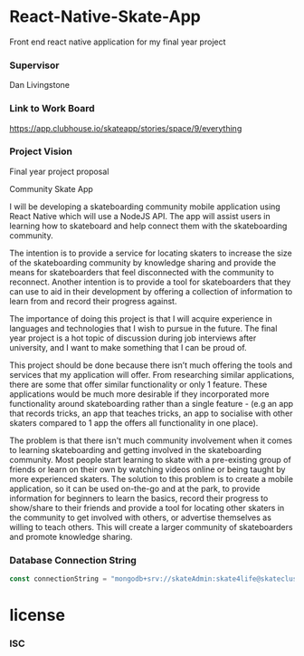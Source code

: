 # React-Native-Skate-App
Front end react native application for my final year project

### Supervisor
Dan Livingstone

### Link to Work Board
https://app.clubhouse.io/skateapp/stories/space/9/everything

### Project Vision

Final year project proposal

Community Skate App

I will be developing a skateboarding community mobile application using React Native which will use a NodeJS API. The app will assist users in learning how to skateboard and help connect them with the skateboarding community.

The intention is to provide a service for locating skaters to increase the size of the skateboarding community by knowledge sharing and provide the means for skateboarders that feel disconnected with the community to reconnect.
Another intention is to provide a tool for skateboarders that they can use to aid in their development by offering a collection of information to learn from and record their progress against.

The importance of doing this project is that I will acquire experience in languages and technologies that I wish to pursue in the future. The final year project is a hot topic of discussion during job interviews after university, and I want to make something that I can be proud of.

This project should be done because there isn’t much offering the tools and services that my application will offer. From researching similar applications, there are some that offer similar functionality or only 1 feature. These applications would be much more desirable if they incorporated more functionality around skateboarding rather than a single feature - (e.g an app that records tricks, an app that teaches tricks, an app to socialise with other skaters compared to 1 app the offers all functionality in one place).

The problem is that there isn't much community involvement when it comes to learning skateboarding and getting involved in the skateboarding community. Most people start learning to skate with a pre-existing group of friends or learn on their own by watching videos online or being taught by more experienced skaters. The solution to this problem is to create a mobile application, so it can be used on-the-go and at the park, to provide information for beginners to learn the basics, record their progress to show/share to their friends and provide a tool for locating other skaters in the community to get involved with others, or advertise themselves as willing to teach others. This will create a larger community of skateboarders and promote knowledge sharing.



### Database Connection String
````javascript
const connectionString = "mongodb+srv://skateAdmin:skate4life@skatecluster-jmgnl.mongodb.net/test?retryWrites=true&w=majority";
````

# license
### ISC
